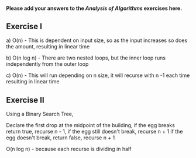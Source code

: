 #### Please add your answers to the ***Analysis of  Algorithms*** exercises here.

## Exercise I

a) O(n) - This is dependent on input size, so as the input increases so does the amount, resulting in linear time


b) O(n log n) - There are two nested loops, but the inner loop runs independently from the outer loop


c) O(n) - This will run depending on n size, it will recurse with n -1 each time resulting in linear time

## Exercise II

Using a Binary Search Tree,

Declare the first drop at the midpoint of the building,
if the egg breaks return true,
recurse n - 1,
if the egg still doesn't break, recurse n + 1
if the egg doesn't break, return false,
recurse n + 1

O(n log n) - because each recurse is dividing in half